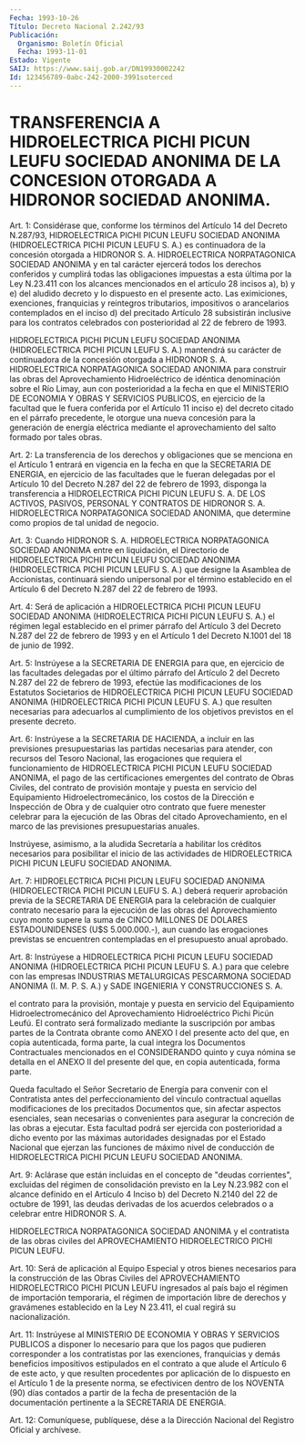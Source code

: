 ```yaml
---
Fecha: 1993-10-26
Título: Decreto Nacional 2.242/93
Publicación:
  Organismo: Boletín Oficial
  Fecha: 1993-11-01
Estado: Vigente
SAIJ: https://www.saij.gob.ar/DN19930002242
Id: 123456789-0abc-242-2000-3991soterced
---
```

# TRANSFERENCIA A HIDROELECTRICA PICHI PICUN LEUFU SOCIEDAD ANONIMA DE LA CONCESION OTORGADA A HIDRONOR SOCIEDAD ANONIMA.

<a id="1"></a>
Art. 1: Considérase que, conforme los términos del Artículo 14 del Decreto  N.287/93,  HIDROELECTRICA  PICHI  PICUN LEUFU SOCIEDAD ANONIMA  (HIDROELECTRICA PICHI PICUN LEUFU S. A.)  es  continuadora de  la  concesión    otorgada   a  HIDRONOR  S.  A.  HIDROELECTRICA NORPATAGONICA SOCIEDAD ANONIMA y  en  tal  carácter  ejercerá todos los    derechos   conferidos  y  cumplirá  todas  las  obligaciones impuestas a esta última  por  la  Ley  N.23.411  con  los  alcances mencionados  en  el  artículo  28  incisos  a), b) y e) del aludido decreto  y  lo  dispuesto  en  el  presente acto. Las  eximiciones, exenciones,  franquicias y reintegros  tributarios,  impositivos  o arancelarios contemplados  en  el  inciso d) del precitado Artículo 28  subsistirán  inclusive  para  los  contratos    celebrados  con posterioridad al 22 de febrero de 1993.

HIDROELECTRICA  PICHI PICUN LEUFU SOCIEDAD ANONIMA (HIDROELECTRICA PICHI PICUN LEUFU  S.  A.) mantendrá su carácter de continuadora de la concesión otorgada a HIDRONOR S. A. HIDROELECTRICA NORPATAGONICA  SOCIEDAD  ANONIMA   para  construir  las  obras  del Aprovechamiento Hidroeléctrico de idéntica  denominación  sobre  el Río  Limay,  aun  con posterioridad a la fecha en que el MINISTERIO DE ECONOMIA Y OBRAS  Y  SERVICIOS  PUBLICOS,  en  ejercicio  de  la facultad  que  le  fuera conferida por el Artículo 11 inciso e) del decreto citado en el  párrafo  precedente,  le  otorgue  una  nueva concesión  para  la  generación  de  energía  eléctrica mediante el aprovechamiento del salto formado por tales obras.

<a id="2"></a>
Art. 2: La transferencia de los derechos y obligaciones que se menciona  en  el  Artículo 1 entrará en vigencia en la fecha en que la SECRETARIA DE ENERGIA,  en  ejercicio  de  las facultades que le fueran delegadas por el Artículo 10 del Decreto  N.287  del  22  de febrero  de  1993, disponga la transferencia a HIDROELECTRICA PICHI PICUN LEUFU S.  A. DE LOS ACTIVOS, PASIVOS, PERSONAL Y CONTRATOS DE HIDRONOR S. A. HIDROELECTRICA  NORPATAGONICA  SOCIEDAD ANONIMA, que determine como propios de tal unidad de negocio.

<a id="3"></a>
Art.  3:  Cuando  HIDRONOR  S. A. HIDROELECTRICA NORPATAGONICA SOCIEDAD ANONIMA entre en liquidación, el Directorio de HIDROELECTRICA PICHI PICUN LEUFU SOCIEDAD  ANONIMA  (HIDROELECTRICA PICHI  PICUN  LEUFU  S. A.) que designe la Asamblea de Accionistas, continuará siendo unipersonal  por  el  término  establecido  en el Artículo 6 del Decreto N.287 del 22 de febrero de 1993.

<a id="4"></a>
Art.  4: Será de aplicación a HIDROELECTRICA PICHI PICUN LEUFU SOCIEDAD ANONIMA  (HIDROELECTRICA  PICHI  PICUN  LEUFU  S.  A.)  el régimen  legal  establecido en el primer párrafo del Artículo 3 del Decreto N.287 del  22  de  febrero  de  1993 y en el Artículo 1 del Decreto N.1001 del 18 de junio de 1992.

<a id="5"></a>
Art.  5:  Instrúyese  a  la SECRETARIA DE ENERGIA para que, en ejercicio de las facultades delegadas  por  el  último  párrafo del Artículo  2  del  Decreto  N.287 del 22 de febrero de 1993, efectúe las modificaciones de los Estatutos  Societarios  de HIDROELECTRICA PICHI  PICUN  LEUFU  SOCIEDAD ANONIMA (HIDROELECTRICA  PICHI  PICUN LEUFU S. A.) que resulten necesarias para adecuarlos al cumplimiento de los objetivos  previstos  en  el  presente decreto.

<a id="6"></a>
Art.  6:  Instrúyese a la SECRETARIA DE HACIENDA, a incluir en las  previsiones   presupuestarias  las  partidas  necesarias  para atender, con recursos  del  Tesoro  Nacional,  las  erogaciones que requiera  el  funcionamiento  de  HIDROELECTRICA PICHI PICUN  LEUFU SOCIEDAD  ANONIMA,  el pago de las certificaciones  emergentes  del contrato de Obras Civiles,  del  contrato  de  provisión  montaje y puesta  en  servicio  del  Equipamiento  Hidroelectromecánico,  los costos  de  la  Dirección  e Inspección de Obra y de cualquier otro contrato que fuere menester  celebrar  para  la  ejecución  de  las Obras  del  citado  Aprovechamiento, en el marco de las previsiones presupuestarias anuales.

Instrúyese, asimismo,  a  la  aludida  Secretaría  a habilitar los créditos  necesarios para posibilitar el inicio de las  actividades de HIDROELECTRICA PICHI PICUN LEUFU SOCIEDAD ANONIMA.

<a id="7"></a>
Art.  7:  HIDROELECTRICA  PICHI  PICUN  LEUFU SOCIEDAD ANONIMA (HIDROELECTRICA    PICHI  PICUN  LEUFU  S.  A.)  deberá    requerir aprobación previa de  la  SECRETARIA DE ENERGIA para la celebración de cualquier contrato necesario  para la ejecución de las obras del Aprovechamiento cuyo monto supere  la  suma  de  CINCO  MILLONES DE DOLARES    ESTADOUNIDENSES    (U$S  5.000.000.-),  aun  cuando  las erogaciones previstas se encuentren  contempladas en el presupuesto anual aprobado.

<a id="8"></a>
Art. 8: Instrúyese a HIDROELECTRICA PICHI PICUN LEUFU SOCIEDAD ANONIMA  (HIDROELECTRICA  PICHI PICUN LEUFU S. A.) para que celebre con  las  empresas  INDUSTRIAS   METALURGICAS  PESCARMONA  SOCIEDAD ANONIMA (I. M. P. S. A.) y SADE INGENIERIA  Y  CONSTRUCCIONES S. A.

el  contrato para la provisión, montaje y puesta  en  servicio  del Equipamiento Hidroelectromecánico del Aprovechamiento Hidroeléctrico  Pichi  Picún  Leufú.  El  contrato será formalizado mediante  la suscripción por ambas partes de  la  Contrata  obrante como ANEXO  I  del  presente  acto  del  que, en copia autenticada, forma   parte,  la  cual  integra  los  Documentos    Contractuales mencionados  en  el CONSIDERANDO quinto y cuya nómina se detalla en el ANEXO II del presente  del  que,  en  copia  autenticada,  forma parte.

Queda  facultado  el Señor Secretario de Energía para convenir con el Contratista antes  del perfeccionamiento del vínculo contractual aquellas modificaciones  de  los  precitados  Documentos  que,  sin afectar  aspectos  esenciales,  sean necesarias o convenientes para asegurar  la  concreción de las obras  a  ejecutar.  Esta  facultad podrá  ser ejercida  con  posterioridad  a  dicho  evento  por  las máximas  autoridades  designadas por el Estado Nacional que ejerzan las  funciones de máximo  nivel  de  conducción  de  HIDROELECTRICA PICHI PICUN LEUFU SOCIEDAD ANONIMA.

<a id="9"></a>
Art. 9: Aclárase que están incluidas en el concepto de "deudas corrientes",  excluidas del régimen de consolidación previsto en la Ley N.23.982 con  el  alcance  definido  en el Artículo 4 Inciso b) del Decreto N.2140 del 22 de octubre de 1991,  las deudas derivadas de  los  acuerdos  celebrados  o  a celebrar entre HIDRONOR  S.  A.

HIDROELECTRICA NORPATAGONICA SOCIEDAD  ANONIMA  y el contratista de las  obras civiles del APROVECHAMIENTO HIDROELECTRICO  PICHI  PICUN LEUFU.

<a id="10"></a>
Art.  10: Será de aplicación al Equipo Especial y otros bienes necesarios  para    la   construcción  de  las  Obras  Civiles  del APROVECHAMIENTO HIDROELECTRICO  PICHI  PICUN  LEUFU  ingresados  al país  bajo  el  régimen  de  importación  temporaria, el régimen de importación libre de derechos y gravámenes  establecido en la Ley N 23.411, el cual regirá su nacionalización.

<a id="11"></a>
Art.  11:  Instrúyese  al  MINISTERIO  DE  ECONOMIA  Y OBRAS Y SERVICIOS  PUBLICOS a disponer lo necesario para que los pagos  que pudieren  corresponder  a  los  contratistas  por  las  exenciones, franquicias  y  demás  beneficios  impositivos  estipulados  en  el contrato  a  que  alude  el Artículo 6 de este acto, y que resulten procedentes por aplicación  de  lo dispuesto en el Artículo 1 de la presente norma, se efectivicen dentro  de  los  NOVENTA  (90)  días contados  a  partir de la fecha de presentación de la documentación pertinente a la SECRETARIA DE ENERGIA.

<a id="12"></a>
Art. 12: Comuníquese, publíquese, dése a la Dirección Nacional del Registro Oficial y archívese.